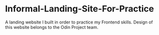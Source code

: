 # Informal-Landing-Site-For-Practice
A landing website I built in order to practice my Frontend skills. Design of this website belongs to the Odin Project team.
